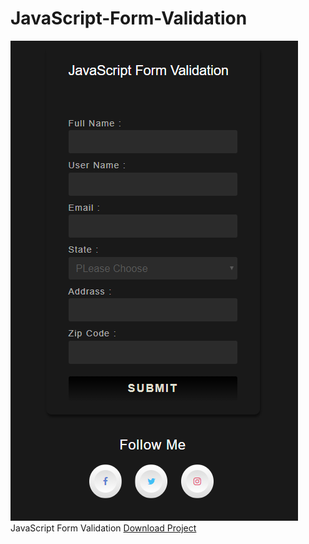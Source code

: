 # JavaScript-Form-Validation
<img src="https://raw.githubusercontent.com/jalalamin/JavaScript-Form-Validation/gh-pages/img/form.png" alt="Preview">
JavaScript Form Validation
<a href="https://github.com/jalalamin/JavaScript-Form-Validation/archive/gh-pages.zip">Download Project</a>
